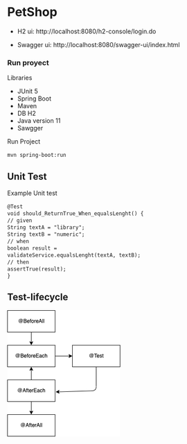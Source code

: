 # PetShop

- H2 ui: http://localhost:8080/h2-console/login.do

- Swagger ui: http://localhost:8080/swagger-ui/index.html


### Run proyect

Libraries
- JUnit 5
- Spring Boot
- Maven
- DB H2
- Java version 11
- Sawgger


Run Project

```
mvn spring-boot:run
```

## Unit Test
Example Unit test

```
@Test
void should_ReturnTrue_When_equalsLenght() {
// given
String textA = "library";
String textB = "numeric";
// when
boolean result =
validateService.equalsLenght(textA, textB);
// then
assertTrue(result);
}
```

## Test-lifecycle

![test-lifecycle](/src/main/resources/img/test-lifecycle.drawio.png)
